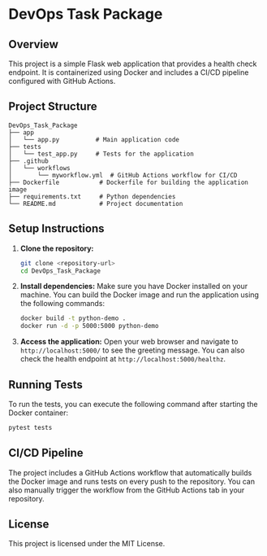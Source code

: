 # DevOps Task Package

## Overview
This project is a simple Flask web application that provides a health check endpoint. It is containerized using Docker and includes a CI/CD pipeline configured with GitHub Actions.

## Project Structure
```
DevOps_Task_Package
├── app
│   └── app.py          # Main application code
├── tests
│   └── test_app.py     # Tests for the application
├── .github
│   └── workflows
│       └── myworkflow.yml  # GitHub Actions workflow for CI/CD
├── Dockerfile           # Dockerfile for building the application image
├── requirements.txt     # Python dependencies
└── README.md            # Project documentation
```

## Setup Instructions

1. **Clone the repository:**
   ```bash
   git clone <repository-url>
   cd DevOps_Task_Package
   ```

2. **Install dependencies:**
   Make sure you have Docker installed on your machine. You can build the Docker image and run the application using the following commands:
   ```bash
   docker build -t python-demo .
   docker run -d -p 5000:5000 python-demo
   ```

3. **Access the application:**
   Open your web browser and navigate to `http://localhost:5000/` to see the greeting message. You can also check the health endpoint at `http://localhost:5000/healthz`.

## Running Tests
To run the tests, you can execute the following command after starting the Docker container:
```bash
pytest tests
```

## CI/CD Pipeline
The project includes a GitHub Actions workflow that automatically builds the Docker image and runs tests on every push to the repository. You can also manually trigger the workflow from the GitHub Actions tab in your repository.

## License
This project is licensed under the MIT License.